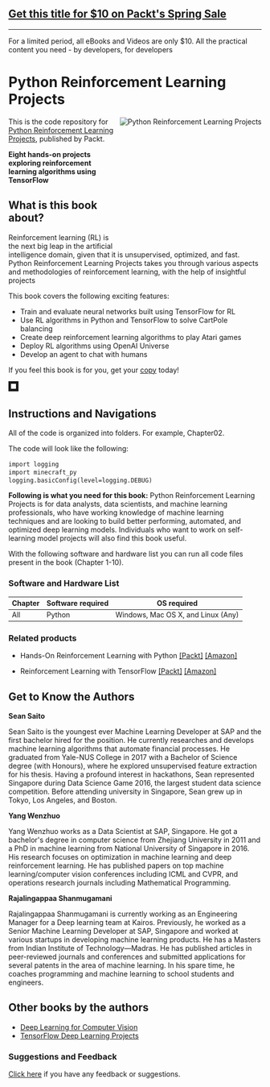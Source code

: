 ## [Get this title for $10 on Packt's Spring Sale](https://www.packt.com/B10144?utm_source=github&utm_medium=packt-github-repo&utm_campaign=spring_10_dollar_2022)
-----
For a limited period, all eBooks and Videos are only $10. All the practical content you need \- by developers, for developers

# Python Reinforcement Learning Projects

<a href="https://www.packtpub.com/big-data-and-business-intelligence/python-reinforcement-learning-projects?utm_source=github&utm_medium=repository&utm_campaign=9781788991612"><img src="https://dz13w8afd47il.cloudfront.net/sites/default/files/imagecache/ppv4_main_book_cover/B10144.png" alt="Python Reinforcement Learning Projects" height="256px" align="right"></a>

This is the code repository for [Python Reinforcement Learning Projects](https://www.packtpub.com/big-data-and-business-intelligence/python-reinforcement-learning-projects?utm_source=github&utm_medium=repository&utm_campaign=9781788991612), published by Packt.

**Eight hands-on projects exploring reinforcement learning algorithms using TensorFlow**

## What is this book about?
Reinforcement learning (RL) is the next big leap in the artificial intelligence domain, given that it is unsupervised, optimized, and fast. Python Reinforcement Learning Projects takes you through various aspects and methodologies of reinforcement learning, with the help of insightful projects

This book covers the following exciting features:
* Train and evaluate neural networks built using TensorFlow for RL
* Use RL algorithms in Python and TensorFlow to solve CartPole balancing
* Create deep reinforcement learning algorithms to play Atari games
* Deploy RL algorithms using OpenAI Universe
* Develop an agent to chat with humans

If you feel this book is for you, get your [copy](https://www.amazon.com/dp/10DigitISBN) today!

<a href="https://www.packtpub.com/?utm_source=github&utm_medium=banner&utm_campaign=GitHubBanner"><img src="https://raw.githubusercontent.com/PacktPublishing/GitHub/master/GitHub.png" 
alt="https://www.packtpub.com/" border="5" /></a>


## Instructions and Navigations
All of the code is organized into folders. For example, Chapter02.

The code will look like the following:
```
import logging
import minecraft_py
logging.basicConfig(level=logging.DEBUG)
```

**Following is what you need for this book:**
Python Reinforcement Learning Projects is for data analysts, data scientists, and machine learning professionals, who have working knowledge of machine learning techniques and are looking to build better performing, automated, and optimized deep learning models. Individuals who want to work on self-learning model projects will also find this book useful.

With the following software and hardware list you can run all code files present in the book (Chapter 1-10).

### Software and Hardware List

| Chapter  | Software required                   | OS required                        |
| -------- | ------------------------------------| -----------------------------------|
| All      | Python                              | Windows, Mac OS X, and Linux (Any) |



### Related products
* Hands-On Reinforcement Learning with Python [[Packt]](https://www.packtpub.com/big-data-and-business-intelligence/hands-reinforcement-learning-python?utm_source=github&utm_medium=repository&utm_campaign=9781788836524) [[Amazon]](https://www.amazon.com/dp/1788836529)

* Reinforcement Learning with TensorFlow [[Packt]](https://www.packtpub.com/big-data-and-business-intelligence/reinforcement-learning-tensorflow?utm_source=github&utm_medium=repository&utm_campaign=9781788835725) [[Amazon]](https://www.amazon.com/dp/1788835727)

## Get to Know the Authors
**Sean Saito**

Sean Saito is the youngest ever Machine Learning Developer at SAP and the first bachelor hired for the position. He currently researches and develops machine learning algorithms that automate financial processes. He graduated from Yale-NUS College in 2017 with a Bachelor of Science degree (with Honours), where he explored unsupervised feature extraction for his thesis. Having a profound interest in hackathons, Sean represented Singapore during Data Science Game 2016, the largest student data science competition. Before attending university in Singapore, Sean grew up in Tokyo, Los Angeles, and Boston.


**Yang Wenzhuo**

Yang Wenzhuo works as a Data Scientist at SAP, Singapore. He got a bachelor's degree in computer science from Zhejiang University in 2011 and a PhD in machine learning from National University of Singapore in 2016. His research focuses on optimization in machine learning and deep reinforcement learning. He has published papers on top machine learning/computer vision conferences including ICML and CVPR, and operations research journals including Mathematical Programming.


**Rajalingappaa Shanmugamani**

Rajalingappaa Shanmugamani is currently working as an Engineering Manager for a Deep learning team at Kairos. Previously, he worked as a Senior Machine Learning Developer at SAP, Singapore and worked at various startups in developing machine learning products. He has a Masters from Indian Institute of Technology—Madras. He has published articles in peer-reviewed journals and conferences and submitted applications for several patents in the area of machine learning. In his spare time, he coaches programming and machine learning to school students and engineers.


## Other books by the authors
* [Deep Learning for Computer Vision](https://www.packtpub.com/big-data-and-business-intelligence/deep-learning-computer-vision?utm_source=github&utm_medium=repository&utm_campaign=9781788295628)
* [TensorFlow Deep Learning Projects](https://www.packtpub.com/big-data-and-business-intelligence/tensorflow-deep-learning-projects?utm_source=github&utm_medium=repository&utm_campaign=9781788398060)

### Suggestions and Feedback
[Click here](https://docs.google.com/forms/d/e/1FAIpQLSdy7dATC6QmEL81FIUuymZ0Wy9vH1jHkvpY57OiMeKGqib_Ow/viewform) if you have any feedback or suggestions.
